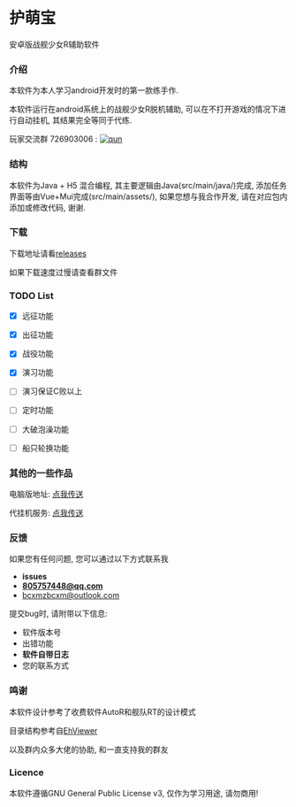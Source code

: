 护萌宝 ===安卓版战舰少女R辅助软件### 介绍本软件为本人学习android开发时的第一款练手作.本软件运行在android系统上的战舰少女R脱机辅助, 可以在不打开游戏的情况下进行自动挂机, 其结果完全等同于代练.玩家交流群 726903006: [![qun](http://pub.idqqimg.com/wpa/images/group.png)](http://shang.qq.com/wpa/qunwpa?idkey=9a510d7395883ed80ce052d37f257cc2dde8812dcd1b2639ba5d5b682b0896db) ### 结构本软件为Java + H5 混合编程, 其主要逻辑由Java(src/main/java/)完成, 添加任务界面等由Vue+Mui完成(src/main/assets/), 如果您想与我合作开发, 请在对应包内添加或修改代码, 谢谢. ### 下载下载地址请看[releases](https://github.com/ProtectorMoe/pe-protector-moe/releases)如果下载速度过慢请查看群文件### TODO List- [x] 远征功能- [x] 出征功能- [x] 战役功能- [x] 演习功能- [ ] 演习保证C败以上- [ ] 定时功能- [ ] 大破泡澡功能- [ ] 船只轮换功能### 其他的一些作品电脑版地址: [点我传送](https://github.com/bcxmzbcxm/pc-protector-moe)代挂机服务: [点我传送](http://cloud.protector.moe)### 反馈如果您有任何问题, 您可以通过以下方式联系我* **issues*** **805757448@qq.com*** bcxmzbcxm@outlook.com提交bug时, 请附带以下信息:* 软件版本号* 出错功能* **软件自带日志*** 您的联系方式### 鸣谢本软件设计参考了收费软件AutoR和舰队RT的设计模式目录结构参考自[EhViewer](https://github.com/seven332/EhViewer)以及群内众多大佬的协助, 和一直支持我的群友### Licence本软件遵循GNU General Public License v3, 仅作为学习用途, 请勿商用!